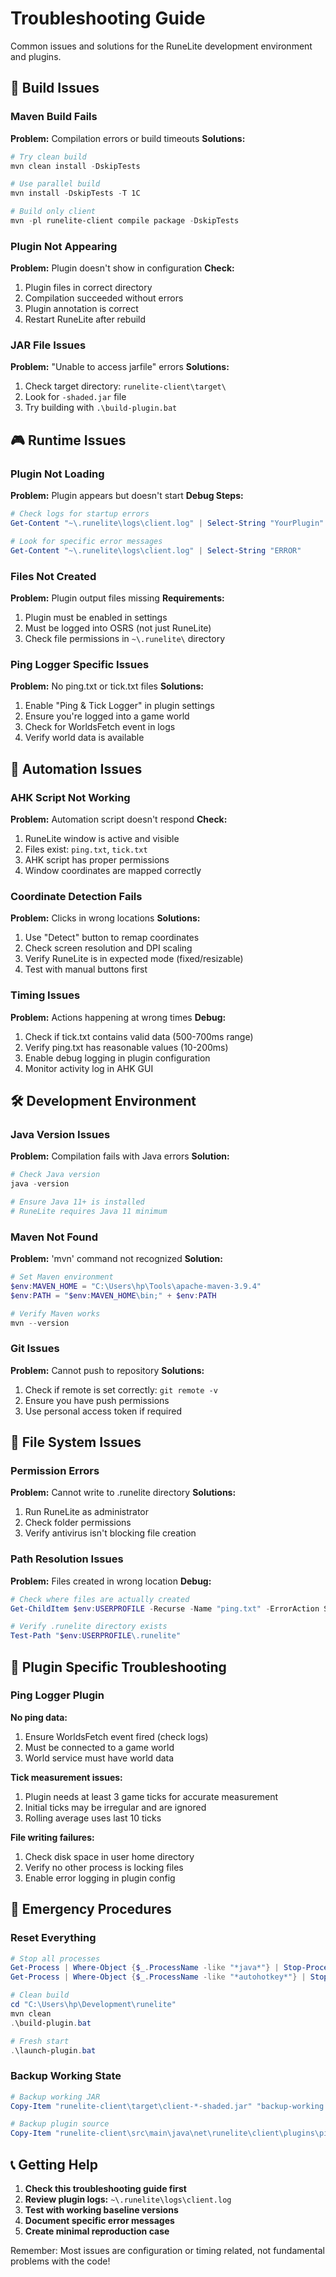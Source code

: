# Troubleshooting Guide

Common issues and solutions for the RuneLite development environment and plugins.

## 🚀 Build Issues

### Maven Build Fails
**Problem:** Compilation errors or build timeouts
**Solutions:**
```powershell
# Try clean build
mvn clean install -DskipTests

# Use parallel build  
mvn install -DskipTests -T 1C

# Build only client
mvn -pl runelite-client compile package -DskipTests
```

### Plugin Not Appearing
**Problem:** Plugin doesn't show in configuration
**Check:**
1. Plugin files in correct directory
2. Compilation succeeded without errors
3. Plugin annotation is correct
4. Restart RuneLite after rebuild

### JAR File Issues
**Problem:** "Unable to access jarfile" errors
**Solutions:**
1. Check target directory: `runelite-client\target\`
2. Look for `-shaded.jar` file
3. Try building with `.\build-plugin.bat`

## 🎮 Runtime Issues

### Plugin Not Loading
**Problem:** Plugin appears but doesn't start
**Debug Steps:**
```powershell
# Check logs for startup errors
Get-Content "~\.runelite\logs\client.log" | Select-String "YourPlugin"

# Look for specific error messages
Get-Content "~\.runelite\logs\client.log" | Select-String "ERROR"
```

### Files Not Created
**Problem:** Plugin output files missing
**Requirements:**
1. Plugin must be enabled in settings
2. Must be logged into OSRS (not just RuneLite)
3. Check file permissions in `~\.runelite\` directory

### Ping Logger Specific Issues
**Problem:** No ping.txt or tick.txt files
**Solutions:**
1. Enable "Ping & Tick Logger" in plugin settings
2. Ensure you're logged into a game world
3. Check for WorldsFetch event in logs
4. Verify world data is available

## 🤖 Automation Issues

### AHK Script Not Working
**Problem:** Automation script doesn't respond
**Check:**
1. RuneLite window is active and visible
2. Files exist: `ping.txt`, `tick.txt`
3. AHK script has proper permissions
4. Window coordinates are mapped correctly

### Coordinate Detection Fails
**Problem:** Clicks in wrong locations
**Solutions:**
1. Use "Detect" button to remap coordinates
2. Check screen resolution and DPI scaling
3. Verify RuneLite is in expected mode (fixed/resizable)
4. Test with manual buttons first

### Timing Issues
**Problem:** Actions happening at wrong times
**Debug:**
1. Check if tick.txt contains valid data (500-700ms range)
2. Verify ping.txt has reasonable values (10-200ms)
3. Enable debug logging in plugin configuration
4. Monitor activity log in AHK GUI

## 🛠️ Development Environment

### Java Version Issues
**Problem:** Compilation fails with Java errors
**Solution:**
```powershell
# Check Java version
java -version

# Ensure Java 11+ is installed
# RuneLite requires Java 11 minimum
```

### Maven Not Found
**Problem:** 'mvn' command not recognized
**Solution:**
```powershell
# Set Maven environment
$env:MAVEN_HOME = "C:\Users\hp\Tools\apache-maven-3.9.4"
$env:PATH = "$env:MAVEN_HOME\bin;" + $env:PATH

# Verify Maven works
mvn --version
```

### Git Issues
**Problem:** Cannot push to repository
**Solutions:**
1. Check if remote is set correctly: `git remote -v`
2. Ensure you have push permissions
3. Use personal access token if required

## 📁 File System Issues

### Permission Errors
**Problem:** Cannot write to .runelite directory
**Solutions:**
1. Run RuneLite as administrator
2. Check folder permissions
3. Verify antivirus isn't blocking file creation

### Path Resolution Issues
**Problem:** Files created in wrong location
**Debug:**
```powershell
# Check where files are actually created
Get-ChildItem $env:USERPROFILE -Recurse -Name "ping.txt" -ErrorAction SilentlyContinue

# Verify .runelite directory exists
Test-Path "$env:USERPROFILE\.runelite"
```

## 🎯 Plugin Specific Troubleshooting

### Ping Logger Plugin

**No ping data:**
1. Ensure WorldsFetch event fired (check logs)
2. Must be connected to a game world
3. World service must have world data

**Tick measurement issues:**
1. Plugin needs at least 3 game ticks for accurate measurement
2. Initial ticks may be irregular and are ignored
3. Rolling average uses last 10 ticks

**File writing failures:**
1. Check disk space in user home directory
2. Verify no other process is locking files
3. Enable error logging in plugin config

## 🚨 Emergency Procedures

### Reset Everything
```powershell
# Stop all processes
Get-Process | Where-Object {$_.ProcessName -like "*java*"} | Stop-Process -Force
Get-Process | Where-Object {$_.ProcessName -like "*autohotkey*"} | Stop-Process -Force

# Clean build
cd "C:\Users\hp\Development\runelite"
mvn clean
.\build-plugin.bat

# Fresh start
.\launch-plugin.bat
```

### Backup Working State
```powershell
# Backup working JAR
Copy-Item "runelite-client\target\client-*-shaded.jar" "backup-working.jar"

# Backup plugin source
Copy-Item "runelite-client\src\main\java\net\runelite\client\plugins\pinglogger" "backup-pinglogger" -Recurse
```

## 📞 Getting Help

1. **Check this troubleshooting guide first**
2. **Review plugin logs:** `~\.runelite\logs\client.log`
3. **Test with working baseline versions**
4. **Document specific error messages**
5. **Create minimal reproduction case**

Remember: Most issues are configuration or timing related, not fundamental problems with the code!
